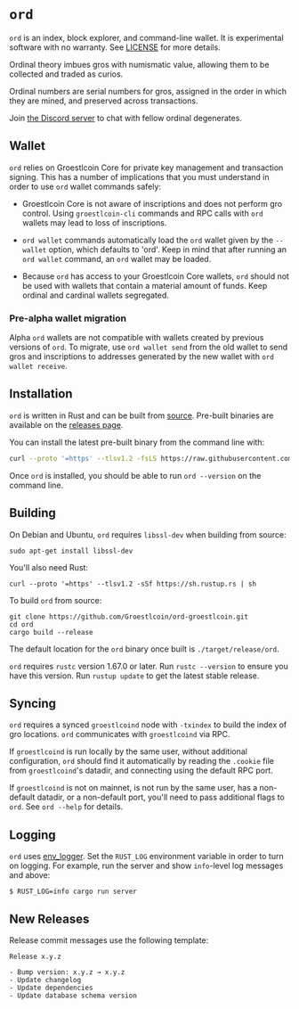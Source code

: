 `ord`
=====

`ord` is an index, block explorer, and command-line wallet. It is experimental
software with no warranty. See [LICENSE](LICENSE) for more details.

Ordinal theory imbues gros with numismatic value, allowing them to
be collected and traded as curios.

Ordinal numbers are serial numbers for gros, assigned in the order in which
they are mined, and preserved across transactions.

Join [the Discord server](https://discord.gg/vCKxQBz) to chat with fellow
ordinal degenerates.

Wallet
------

`ord` relies on Groestlcoin Core for private key management and transaction signing.
This has a number of implications that you must understand in order to use
`ord` wallet commands safely:

- Groestlcoin Core is not aware of inscriptions and does not perform gro
  control. Using `groestlcoin-cli` commands and RPC calls with `ord` wallets may
  lead to loss of inscriptions.

- `ord wallet` commands automatically load the `ord` wallet given by the
  `--wallet` option, which defaults to 'ord'. Keep in mind that after running
  an `ord wallet` command, an `ord` wallet may be loaded.

- Because `ord` has access to your Groestlcoin Core wallets, `ord` should not be
  used with wallets that contain a material amount of funds. Keep ordinal and
  cardinal wallets segregated.

### Pre-alpha wallet migration

Alpha `ord` wallets are not compatible with wallets created by previous
versions of `ord`. To migrate, use `ord wallet send` from the old wallet to
send gros and inscriptions to addresses generated by the new wallet with `ord
wallet receive`.

Installation
------------

`ord` is written in Rust and can be built from
[source](https://github.com/Groestlcoin/ord-groestlcoin). Pre-built binaries are available on the
[releases page](https://github.com/Groestlcoin/ord-groestlcoin/releases).

You can install the latest pre-built binary from the command line with:

```sh
curl --proto '=https' --tlsv1.2 -fsLS https://raw.githubusercontent.com/Groestlcoin/ord-groestlcoin/master/install.sh | bash -s
```

Once `ord` is installed, you should be able to run `ord --version` on the
command line.

Building
--------

On Debian and Ubuntu, `ord` requires `libssl-dev` when building from source:

```
sudo apt-get install libssl-dev
```

You'll also need Rust:

```
curl --proto '=https' --tlsv1.2 -sSf https://sh.rustup.rs | sh
```

To build `ord` from source:

```
git clone https://github.com/Groestlcoin/ord-groestlcoin.git
cd ord
cargo build --release
```

The default location for the `ord` binary once built is `./target/release/ord`.

`ord` requires `rustc` version 1.67.0 or later. Run `rustc --version` to ensure you have this version. Run `rustup update` to get the latest stable release.


Syncing
-------

`ord` requires a synced `groestlcoind` node with `-txindex` to build the index of
gro locations. `ord` communicates with `groestlcoind` via RPC.

If `groestlcoind` is run locally by the same user, without additional
configuration, `ord` should find it automatically by reading the `.cookie` file
from `groestlcoind`'s datadir, and connecting using the default RPC port.

If `groestlcoind` is not on mainnet, is not run by the same user, has a non-default
datadir, or a non-default port, you'll need to pass additional flags to `ord`.
See `ord --help` for details.

Logging
--------

`ord` uses [env_logger](https://docs.rs/env_logger/latest/env_logger/). Set the
`RUST_LOG` environment variable in order to turn on logging. For example, run
the server and show `info`-level log messages and above:

```
$ RUST_LOG=info cargo run server
```

New Releases
------------

Release commit messages use the following template:

```
Release x.y.z

- Bump version: x.y.z → x.y.z
- Update changelog
- Update dependencies
- Update database schema version
```

